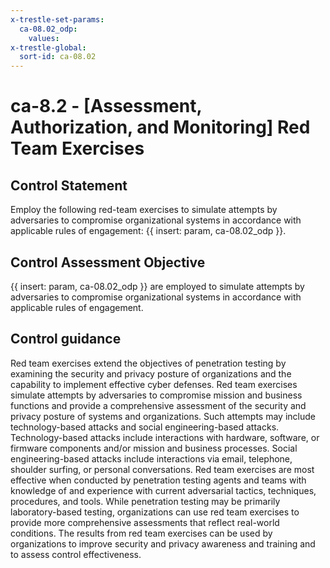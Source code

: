 ```yaml
---
x-trestle-set-params:
  ca-08.02_odp:
    values:
x-trestle-global:
  sort-id: ca-08.02
---
```


# ca-8.2 - \[Assessment, Authorization, and Monitoring\] Red Team Exercises

## Control Statement

Employ the following red-team exercises to simulate attempts by adversaries to compromise organizational systems in accordance with applicable rules of engagement: {{ insert: param, ca-08.02_odp }}.

## Control Assessment Objective

{{ insert: param, ca-08.02_odp }} are employed to simulate attempts by adversaries to compromise organizational systems in accordance with applicable rules of engagement.

## Control guidance

Red team exercises extend the objectives of penetration testing by examining the security and privacy posture of organizations and the capability to implement effective cyber defenses. Red team exercises simulate attempts by adversaries to compromise mission and business functions and provide a comprehensive assessment of the security and privacy posture of systems and organizations. Such attempts may include technology-based attacks and social engineering-based attacks. Technology-based attacks include interactions with hardware, software, or firmware components and/or mission and business processes. Social engineering-based attacks include interactions via email, telephone, shoulder surfing, or personal conversations. Red team exercises are most effective when conducted by penetration testing agents and teams with knowledge of and experience with current adversarial tactics, techniques, procedures, and tools. While penetration testing may be primarily laboratory-based testing, organizations can use red team exercises to provide more comprehensive assessments that reflect real-world conditions. The results from red team exercises can be used by organizations to improve security and privacy awareness and training and to assess control effectiveness.
